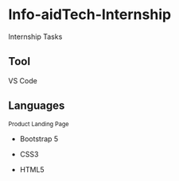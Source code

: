 # Info-aidTech-Internship
Internship Tasks
## Tool
VS Code
## Languages
<sub>Product Landing Page</sub>
- Bootstrap 5
* CSS3
+ HTML5
